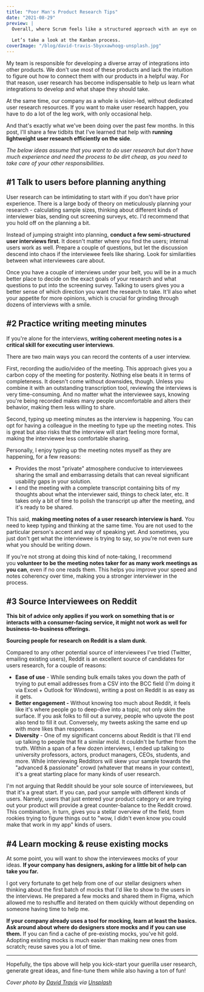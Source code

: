 ```yaml
---
title: "Poor Man's Product Research Tips"
date: "2021-08-29"
preview: |
  Overall, where Scrum feels like a structured approach with an eye on speed, Kanban feels like a _flowing river_. There’s no time-boxing. Instead, Kanban focuses on creating a clean and narrow channel for your work to flow though. 
  
  Let’s take a look at the Kanban process.
coverImage: "/blog/david-travis-5byxxawhoqg-unsplash.jpg"
---
```


My team is responsible for developing a diverse array of integrations into other products. We don't use most of these products and lack the intuition to figure out how to connect them with our products in a helpful way. For that reason, user research has become indispensable to help us learn what integrations to develop and what shape they should take.

At the same time, our company as a whole is vision-led, without dedicated user research resources. If you want to make user research happen, you have to do a lot of the leg work, with only occasional help.

And that's exactly what we've been doing over the past few months. In this post, I'll share a few tidbits that I've learned that help with **running lightweight user research efficiently on the side**.

_The below ideas assume that you want to do user research but don't have much experience and need the process to be dirt cheap, as you need to take care of your other responsibilities._

## #1 Talk to users before planning anything

User research can be intimidating to start with if you don't have prior experience. There is a large body of theory on meticulously planning your research - calculating sample sizes, thinking about different kinds of interviewer bias, sending out screening surveys, etc. I'd recommend that you hold off on the planning a bit.

Instead of jumping straight into planning, **conduct a few semi-structured user interviews first**. It doesn't matter where you find the users; internal users work as well. Prepare a couple of questions, but let the discussion descend into chaos if the interviewee feels like sharing. Look for similarities between what interviewees care about.

Once you have a couple of interviews under your belt, you will be in a much better place to decide on the exact goals of your research and what questions to put into the screening survey. Talking to users gives you a better sense of which direction you want the research to take. It'll also whet your appetite for more opinions, which is crucial for grinding through dozens of interviews with a smile.

## #2 Practice writing meeting minutes

If you're alone for the interviews, **writing coherent meeting notes is a critical skill for executing user interviews**.

There are two main ways you can record the contents of a user interview.

First, recording the audio/video of the meeting. This approach gives you a carbon copy of the meeting for posterity. Nothing else beats it in terms of completeness. It doesn't come without downsides, though. Unless you combine it with an outstanding transcription tool, reviewing the interviews is very time-consuming. And no matter what the interviewee says, knowing you're being recorded makes many people uncomfortable and alters their behavior, making them less willing to share.

Second, typing up meeting minutes as the interview is happening. You can opt for having a colleague in the meeting to type up the meeting notes. This is great but also risks that the interview will start feeling more formal, making the interviewee less comfortable sharing.

Personally, I enjoy typing up the meeting notes myself as they are happening, for a few reasons:

- Provides the most "private" atmosphere conducive to interviewees sharing the small and embarrassing details that can reveal significant usability gaps in your solution.
- I end the meeting with a complete transcript containing bits of my thoughts about what the interviewer said, things to check later, etc. It takes only a bit of time to polish the transcript up after the meeting, and it's ready to be shared.

This said, **making meeting notes of a user research interview is hard.** You need to keep typing and thinking at the same time. You are not used to the particular person's accent and way of speaking yet. And sometimes, you just don't get what the interviewee is trying to say, so you're not even sure what you should be writing down.

If you're not strong at doing this kind of note-taking, I recommend you **volunteer to be the meeting notes taker for as many work meetings as you can**, even if no one reads them. This helps you improve your speed and notes coherency over time, making you a stronger interviewer in the process.

## #3 Source Interviewees on Reddit

__This bit of advice only applies if you work on something that is or interacts with a consumer-facing service, it might not work as well for business-to-business offerings.__

**Sourcing people for research on Reddit is a slam dunk**.

Compared to any other potential source of interviewees I've tried (Twitter, emailing existing users), Reddit is an excellent source of candidates for users research, for a couple of reasons:

- **Ease of use** - While sending bulk emails takes you down the path of trying to put email addresses from a CSV into the BCC field (I'm doing it via Excel + Outlook for Windows), writing a post on Reddit is as easy as it gets.
- **Better engagement -** Without knowing too much about Reddit, it feels like it's where people go to deep-dive into a topic, not only skim the surface. If you ask folks to fill out a survey, people who upvote the post also tend to fill it out. Conversely, my tweets asking the same end up with more likes than responses.
- **Diversity** - One of my significant concerns about Reddit is that I'll end up talking to people that fit a similar mold. It couldn't be further from the truth. Within a span of a few dozen interviews, I ended up talking to university professors, actors, product managers, CEOs, students, and more. While interviewing Redditors will skew your sample towards the "advanced & passionate" crowd (whatever that means in your context), it's a great starting place for many kinds of user research.

I'm not arguing that Reddit should be your sole source of interviewees, but that it's a great start. If you can, pad your sample with different kinds of users. Namely, users that just entered your product category or are trying out your product will provide a great counter-balance to the Reddit crowd. This combination, in turn, gives you a stellar overview of the field, from rookies trying to figure things out to "wow, I didn't even know you could make that work in my app" kinds of users.

## #4 Learn mocking & reuse existing mocks

At some point, you will want to show the interviewees mocks of your ideas. **If your company has designers, asking for a little bit of help can take you far.**

I got very fortunate to get help from one of our stellar designers when thinking about the first batch of mocks that I'd like to show to the users in the interviews. He prepared a few mocks and shared them in Figma, which allowed me to reshuffle and iterated on them quickly without depending on someone having time to help me.

**If your company already uses a tool for mocking, learn at least the basics. Ask around about where do designers store mocks and if you can use them.** If you can find a cache of pre-existing mocks, you've hit gold. Adopting existing mocks is much easier than making new ones from scratch; reuse saves you a lot of time.

* * *

Hopefully, the tips above will help you kick-start your guerilla user research, generate great ideas, and fine-tune them while also having a ton of fun!

_Cover photo by [David Travis](https://unsplash.com/@dtravisphd?utm_source=unsplash&utm_medium=referral&utm_content=creditCopyText) via [Unsplash](https://unsplash.com/s/photos/meeting-notes?utm_source=unsplash&utm_medium=referral&utm_content=creditCopyText)_
